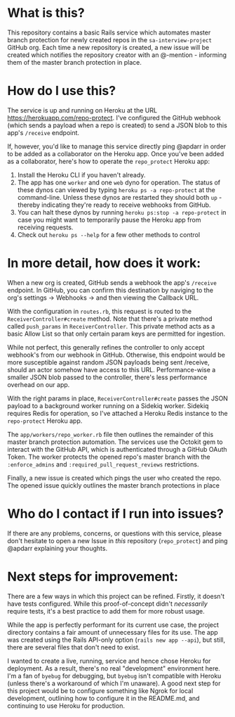 # What is this? 

This repository contains a basic Rails service which automates master branch protection for newly created repos in the `sa-interview-project` GitHub org. Each time a new repository is created, a new issue will be created which notifies the repository creator with an @-mention - informing them of the master branch protection in place. 

# How do I use this?

The service is up and running on Heroku at the URL https://herokuapp.com/repo-protect. I've configured the GitHub webhook (which sends a payload when a repo is created) to send a JSON blob to this app's `/receive` endpoint. 

If, however, you'd like to manage this service directly ping @apdarr in order to be added as a collaborator on the Heroku app. Once you've been added as a collaborator, here's how to operate the `repo_protect` Heroku app: 

1. Install the Heroku CLI if you haven't already.
2. The app has one `worker` and one `web` dyno for operation. The status of these dynos can viewed by typing `heroku ps -a repo-protect` at the command-line. Unless these dynos are restarted they should both `up` - thereby indicating they're ready to receive webhooks from GitHub. 
3. You can halt these dynos by running `heroku ps:stop -a repo-protect` in case you might want to temporarily pause the Heroku app from receiving requests. 
4. Check out `heroku ps --help` for a few other methods to control 

# In more detail, how does it work:

When a new org is created, GitHub sends a webhook the app's `/receive` endpoint. In GitHub, you can confirm this destination by naviging to the org's settings -> Webhooks -> and then viewing the Callback URL. 

With the configuration in `routes.rb`, this request is routed to the `ReceiverController#create` method. Note that there's a private method called `push_params` in `ReceiverController`. This private method acts as a basic Allow List so that only certain param keys are permitted for ingestion. 

While not perfect, this generally refines the controller to only accept webhook's from our webhook in GitHub. Otherwise, this endpoint would be more susceptible against random JSON payloads being sent /receive, should an actor somehow have access to this URL. Performance-wise a smaller JSON blob passed to the controller, there's less performance overhead on our app. 

With the right params in place, `ReceiverController#create` passes the JSON payload to a background worker running on a Sidekiq worker. Sidekiq requires Redis for operation, so I've attached a Heroku Redis instance to the `repo-protect` Heroku app. 

The `app/workers/repo_worker.rb` file then outlines the remainder of this master branch protection automation. The services use the Octokit gem to interact with the GitHub API, which is authenticated through a GitHub OAuth Token. The worker protects the opened repo's master branch with the `:enforce_admins` and `:required_pull_request_reviews` restrictions.

Finally, a new issue is created which pings the user who created the repo. The opened issue quickly outlines the master branch protections in place 

# Who do I contact if I run into issues?

If there are any problems, concerns, or questions with this service, please don't hesitate to open a new Issue in _this_ repository (`repo_protect`) and ping @apdarr explaining your thoughts. 

# Next steps for improvement:

There are a few ways in which this project can be refined. Firstly, it doesn't have tests configured. While this proof-of-concept didn't _necessarily_ require tests, it's a best practice to add them for more robust usage. 

While the app is perfectly performant for its current use case, the project directory contains a fair amount of unnecessary files for its use. The app was created using the Rails API-only option (`rails new app --api`), but still, there are several files that don't need to exist. 

I wanted to create a live, running, service and hence chose Heroku for deployment. As a result, there's no real "development" environment here. I'm a fan of `byebug` for debugging, but `byebug` isn't compatible with Heroku (unless there's a workaround of which I'm unaware). A good next step for this project would be to configure something like Ngrok for local development, outlining how to configure it in the README.md, and continuing to use Heroku for production.